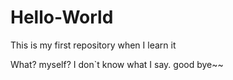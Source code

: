 # Hello-World
This is my first repository when I learn it

What? myself?
I don`t know what I say.
good bye~~
